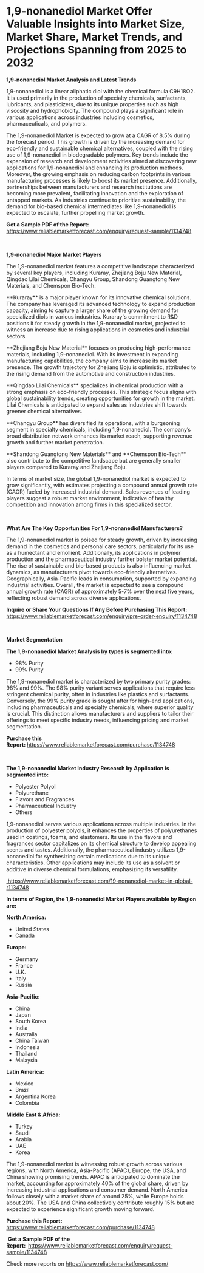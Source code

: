 <p><h1>1,9-nonanediol Market Offer Valuable Insights into Market Size, Market Share, Market Trends, and Projections Spanning from 2025 to 2032</h1></p><p><strong>1,9-nonanediol Market Analysis and Latest Trends</strong></p>
<p><p>1,9-nonanediol is a linear aliphatic diol with the chemical formula C9H18O2. It is used primarily in the production of specialty chemicals, surfactants, lubricants, and plasticizers, due to its unique properties such as high viscosity and hydrophobicity. The compound plays a significant role in various applications across industries including cosmetics, pharmaceuticals, and polymers.</p><p>The 1,9-nonanediol Market is expected to grow at a CAGR of 8.5% during the forecast period. This growth is driven by the increasing demand for eco-friendly and sustainable chemical alternatives, coupled with the rising use of 1,9-nonanediol in biodegradable polymers. Key trends include the expansion of research and development activities aimed at discovering new applications for 1,9-nonanediol and enhancing its production methods. Moreover, the growing emphasis on reducing carbon footprints in various manufacturing processes is likely to boost its market presence. Additionally, partnerships between manufacturers and research institutions are becoming more prevalent, facilitating innovation and the exploration of untapped markets. As industries continue to prioritize sustainability, the demand for bio-based chemical intermediates like 1,9-nonanediol is expected to escalate, further propelling market growth.</p></p>
<p><strong>Get a Sample PDF of the Report:&nbsp;</strong> <a href="https://www.reliablemarketforecast.com/enquiry/request-sample/1134748?utm_campaign=2439&utm_medium=2&utm_source=Github&utm_content=ia&utm_term=25032025&utm_id=19-nonanediol">https://www.reliablemarketforecast.com/enquiry/request-sample/1134748</a></p>
<p>&nbsp;</p>
<p><strong>1,9-nonanediol Major Market Players</strong></p>
<p><p>The 1,9-nonanediol market features a competitive landscape characterized by several key players, including Kuraray, Zhejiang Boju New Material, Qingdao Lilai Chemicals, Changyu Group, Shandong Guangtong New Materials, and Chemspon Bio-Tech. </p><p>**Kuraray** is a major player known for its innovative chemical solutions. The company has leveraged its advanced technology to expand production capacity, aiming to capture a larger share of the growing demand for specialized diols in various industries. Kuraray's commitment to R&D positions it for steady growth in the 1,9-nonanediol market, projected to witness an increase due to rising applications in cosmetics and industrial sectors.</p><p>**Zhejiang Boju New Material** focuses on producing high-performance materials, including 1,9-nonanediol. With its investment in expanding manufacturing capabilities, the company aims to increase its market presence. The growth trajectory for Zhejiang Boju is optimistic, attributed to the rising demand from the automotive and construction industries.</p><p>**Qingdao Lilai Chemicals** specializes in chemical production with a strong emphasis on eco-friendly processes. This strategic focus aligns with global sustainability trends, creating opportunities for growth in the market. Lilai Chemicals is anticipated to expand sales as industries shift towards greener chemical alternatives.</p><p>**Changyu Group** has diversified its operations, with a burgeoning segment in specialty chemicals, including 1,9-nonanediol. The company’s broad distribution network enhances its market reach, supporting revenue growth and further market penetration.</p><p>**Shandong Guangtong New Materials** and **Chemspon Bio-Tech** also contribute to the competitive landscape but are generally smaller players compared to Kuraray and Zhejiang Boju.</p><p>In terms of market size, the global 1,9-nonanediol market is expected to grow significantly, with estimates projecting a compound annual growth rate (CAGR) fueled by increased industrial demand. Sales revenues of leading players suggest a robust market environment, indicative of healthy competition and innovation among firms in this specialized sector.</p></p>
<p>&nbsp;</p>
<p><strong>What Are The Key Opportunities For 1,9-nonanediol Manufacturers?</strong></p>
<p><p>The 1,9-nonanediol market is poised for steady growth, driven by increasing demand in the cosmetics and personal care sectors, particularly for its use as a humectant and emollient. Additionally, its applications in polymer production and the pharmaceutical industry further bolster market potential. The rise of sustainable and bio-based products is also influencing market dynamics, as manufacturers pivot towards eco-friendly alternatives. Geographically, Asia-Pacific leads in consumption, supported by expanding industrial activities. Overall, the market is expected to see a compound annual growth rate (CAGR) of approximately 5-7% over the next five years, reflecting robust demand across diverse applications.</p></p>
<p><strong>Inquire or Share Your Questions If Any Before Purchasing This Report:</strong> <a href="https://www.reliablemarketforecast.com/enquiry/pre-order-enquiry/1134748?utm_campaign=2439&utm_medium=2&utm_source=Github&utm_content=ia&utm_term=25032025&utm_id=19-nonanediol">https://www.reliablemarketforecast.com/enquiry/pre-order-enquiry/1134748</a></p>
<p>&nbsp;</p>
<p><strong>Market Segmentation</strong></p>
<p><strong>The 1,9-nonanediol Market Analysis by types is segmented into:</strong></p>
<p><ul><li>98% Purity</li><li>99% Purity</li></ul></p>
<p><p>The 1,9-nonanediol market is characterized by two primary purity grades: 98% and 99%. The 98% purity variant serves applications that require less stringent chemical purity, often in industries like plastics and surfactants. Conversely, the 99% purity grade is sought after for high-end applications, including pharmaceuticals and specialty chemicals, where superior quality is crucial. This distinction allows manufacturers and suppliers to tailor their offerings to meet specific industry needs, influencing pricing and market segmentation.</p></p>
<p><strong>Purchase this Report:&nbsp;</strong><a href="https://www.reliablemarketforecast.com/purchase/1134748?utm_campaign=2439&utm_medium=2&utm_source=Github&utm_content=ia&utm_term=25032025&utm_id=19-nonanediol">https://www.reliablemarketforecast.com/purchase/1134748</a></p>
<p>&nbsp;</p>
<p><strong>The 1,9-nonanediol Market Industry Research by Application is segmented into:</strong></p>
<p><ul><li>Polyester Polyol</li><li>Polyurethane</li><li>Flavors and Fragrances</li><li>Pharmaceutical Industry</li><li>Others</li></ul></p>
<p><p>1,9-nonanediol serves various applications across multiple industries. In the production of polyester polyols, it enhances the properties of polyurethanes used in coatings, foams, and elastomers. Its use in the flavors and fragrances sector capitalizes on its chemical structure to develop appealing scents and tastes. Additionally, the pharmaceutical industry utilizes 1,9-nonanediol for synthesizing certain medications due to its unique characteristics. Other applications may include its use as a solvent or additive in diverse chemical formulations, emphasizing its versatility.</p></p>
<p><a href="https://www.reliablemarketforecast.com/19-nonanediol-market-in-global-r1134748?utm_campaign=2439&utm_medium=2&utm_source=Github&utm_content=ia&utm_term=25032025&utm_id=19-nonanediol">&nbsp;https://www.reliablemarketforecast.com/19-nonanediol-market-in-global-r1134748</a></p>
<p><strong>In terms of Region, the 1,9-nonanediol Market Players available by Region are:</strong></p>
<p>
    <p> <strong> North America: </strong>
        <ul>
            <li>United States</li>
            <li>Canada</li>
        </ul>
        </p> 
    <p> <strong> Europe: </strong>
        <ul>
            <li>Germany</li>
            <li>France</li>
            <li>U.K.</li>
            <li>Italy</li>
            <li>Russia</li>
        </ul>
        </p> 
    <p> <strong> Asia-Pacific: </strong>
        <ul>
            <li>China</li>
            <li>Japan</li>
            <li>South Korea</li>
            <li>India</li>
            <li>Australia</li>
            <li>China Taiwan</li>
            <li>Indonesia</li>
            <li>Thailand</li>
            <li>Malaysia</li>
        </ul>
        </p> 
    <p> <strong> Latin America: </strong>
        <ul>
            <li>Mexico</li>
            <li>Brazil</li>
            <li>Argentina Korea</li>
            <li>Colombia</li>
        </ul>
        </p> 
    <p> <strong> Middle East & Africa: </strong>
        <ul>
            <li>Turkey</li>
            <li>Saudi</li>
            <li>Arabia</li>
            <li>UAE</li>
            <li>Korea</li>
        </ul>
    </p>
    </p>
<p><p>The 1,9-nonanediol market is witnessing robust growth across various regions, with North America, Asia-Pacific (APAC), Europe, the USA, and China showing promising trends. APAC is anticipated to dominate the market, accounting for approximately 40% of the global share, driven by increasing industrial applications and consumer demand. North America follows closely with a market share of around 25%, while Europe holds about 20%. The USA and China collectively contribute roughly 15% but are expected to experience significant growth moving forward.</p></p>
<p><strong>Purchase this Report: </strong><a href="https://www.reliablemarketforecast.com/purchase/1134748?utm_campaign=2439&utm_medium=2&utm_source=Github&utm_content=ia&utm_term=25032025&utm_id=19-nonanediol">https://www.reliablemarketforecast.com/purchase/1134748</a></p>
<p>&nbsp;<strong>Get a Sample PDF of the Report:&nbsp;&nbsp;</strong><a href="https://www.reliablemarketforecast.com/enquiry/request-sample/1134748?utm_campaign=2439&utm_medium=2&utm_source=Github&utm_content=ia&utm_term=25032025&utm_id=19-nonanediol">https://www.reliablemarketforecast.com/enquiry/request-sample/1134748</a></p>
<p><strong></strong></p>
<p>Check more reports on <a href="https://www.reliablemarketforecast.com/?utm_campaign=2439&utm_medium=2&utm_source=Github&utm_content=ia&utm_term=25032025&utm_id=19-nonanediol">https://www.reliablemarketforecast.com/</a></p>